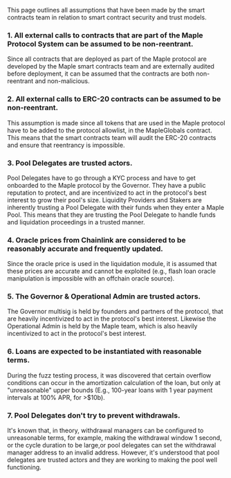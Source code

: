 This page outlines all assumptions that have been made by the smart contracts team in relation to smart contract security and trust models.

### 1. All external calls to contracts that are part of the Maple Protocol System can be assumed to be non-reentrant.

Since all contracts that are deployed as part of the Maple protocol are developed by the Maple smart contracts team and are externally audited before deployment, it can be assumed that the contracts are both non-reentrant and non-malicious.

### 2. All external calls to ERC-20 contracts can be assumed to be non-reentrant.

This assumption is made since all tokens that are used in the Maple protocol have to be added to the protocol allowlist, in the MapleGlobals contract. This means that the smart contracts team will audit the ERC-20 contracts and ensure that reentrancy is impossible.

### 3. Pool Delegates are trusted actors.

Pool Delegates have to go through a KYC process and have to get onboarded to the Maple protocol by the Governor. They have a public reputation to protect, and are incentivized to act in the protocol's best interest to grow their pool's size. Liquidity Providers and Stakers are inherently trusting a Pool Delegate with their funds when they enter a Maple Pool. This means that they are trusting the Pool Delegate to handle funds and liquidation proceedings in a trusted manner.

### 4. Oracle prices from Chainlink are considered to be reasonably accurate and frequently updated.

Since the oracle price is used in the liquidation module, it is assumed that these prices are accurate and cannot be exploited (e.g., flash loan oracle manipulation is impossible with an offchain oracle source).

### 5. The Governor & Operational Admin are trusted actors.

The Governor multisig is held by founders and partners of the protocol, that are heavily incentivized to act in the protocol's best interest. Likewise
the Operational Admin is held by the Maple team, which is also heavily incentivized to act in the protocol's best interest.

### 6. Loans are expected to be instantiated with reasonable terms.

During the fuzz testing process, it was discovered that certain overflow conditions can occur in the amortization calculation of the loan, but only at "unreasonable" upper bounds (E.g., 100-year loans with 1 year payment intervals at 100% APR, for >$10b).

### 7. Pool Delegates don't try to prevent withdrawals.

It's known that, in theory, withdrawal managers can be configured to unreasonable terms, for example, making the withdrawal window 1 second, or the cycle duration to be large,or pool delegates can set the withdrawal manager address to an invalid address. However, it's understood that pool delegates are trusted actors and they are working to making the pool well functioning.
